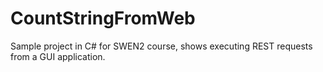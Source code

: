 # CountStringFromWeb
Sample project in C# for SWEN2 course, shows executing REST requests from a GUI application. 

